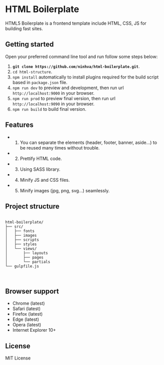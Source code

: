 # HTML Boilerplate

HTML5 Boilerplate is a frontend template include HTML, CSS, JS for building fast sites.

## Getting started

Open your preferred command line tool and run follow some steps below:

1. __`git clone https://github.com/ninhva/html-boilerplate.git`__.
2. `cd html-structure`.
3. `npm install` automatically to install plugins required for the build script based in `package.json` file.
4. `npm run dev` to preview and development, then run url `http://localhost:9000` in your browser.
5. `npm run prod` to preview final version, then run url `http://localhost:9090` in your browser.
6. `npm run build` to build final version.

## Features
* 1. You can separate the elements (header, footer, banner, aside...) to be reused many times without trouble.
* 2. Prettify HTML code.
* 3. Using SASS library.
* 4. Minify JS and CSS files.
* 5. Minify images (jpg, png, svg...) seamlessly.

## Project structure
<pre>
<code>
html-boilerplate/
├── src/
│   ├── fonts
│   ├── images
│   ├── scripts
│   ├── styles
│   └── views/
│       ├── layouts
│       ├── pages
│       └── partials
└── gulpfile.js

</code>
</pre>

## Browser support
* Chrome (latest)
* Safari (latest)
* Firefox (latest)
* Edge (latest)
* Opera (latest)
* Internet Explorer 10+

## License

MIT License